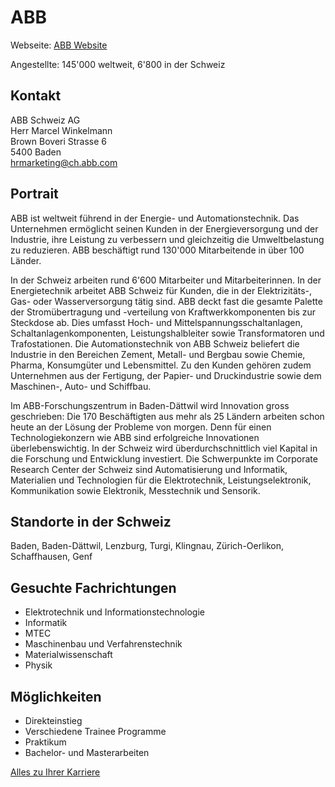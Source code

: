 # ABB
Webseite: [ABB Website](http://www.abb.ch/)

Angestellte: 145'000 weltweit, 6'800 in der Schweiz

## Kontakt

ABB Schweiz AG  
Herr Marcel Winkelmann  
Brown Boveri Strasse 6  
5400 Baden  
hrmarketing@ch.abb.com

## Portrait

ABB ist weltweit führend in der Energie- und Automationstechnik. Das Unternehmen ermöglicht seinen Kunden in der Energieversorgung und der Industrie, ihre Leistung zu verbessern und gleichzeitig die Umweltbelastung zu reduzieren. ABB beschäftigt rund 130'000 Mitarbeitende in über 100 Länder.  

In der Schweiz arbeiten rund 6'600 Mitarbeiter und Mitarbeiterinnen. In der Energietechnik arbeitet ABB Schweiz für Kunden, die in der Elektrizitäts-, Gas- oder Wasserversorgung tätig sind. ABB deckt fast die gesamte Palette der Stromübertragung und -verteilung von Kraftwerkkomponenten bis zur Steckdose ab. Dies umfasst Hoch- und Mittelspannungsschaltanlagen, Schaltanlagenkomponenten, Leistungshalbleiter sowie Transformatoren und Trafostationen. Die Automationstechnik von ABB Schweiz beliefert die Industrie in den Bereichen Zement, Metall- und Bergbau sowie Chemie, Pharma, Konsumgüter und Lebensmittel. Zu den Kunden gehören zudem Unternehmen aus der Fertigung, der Papier- und Druckindustrie sowie dem Maschinen-, Auto- und Schiffbau.  

Im ABB-Forschungszentrum in Baden-Dättwil wird Innovation gross geschrieben: Die 170 Beschäftigten aus mehr als 25 Ländern arbeiten schon heute an der Lösung der Probleme von morgen. Denn für einen Technologiekonzern wie ABB sind erfolgreiche Innovationen überlebenswichtig. In der Schweiz wird überdurchschnittlich viel Kapital in die Forschung und Entwicklung investiert. Die Schwerpunkte im Corporate Research Center der Schweiz sind Automatisierung und Informatik, Materialien und Technologien für die Elektrotechnik, Leistungselektronik, Kommunikation sowie Elektronik, Messtechnik und Sensorik.

## Standorte in der Schweiz

Baden, Baden-Dättwil, Lenzburg, Turgi, Klingnau, Zürich-Oerlikon, Schaffhausen, Genf

## Gesuchte Fachrichtungen

*   Elektrotechnik und Informationstechnologie
*   Informatik
*   MTEC
*   Maschinenbau und Verfahrenstechnik
*   Materialwissenschaft
*   Physik

## Möglichkeiten

*   Direkteinstieg
*   Verschiedene Trainee Programme
*   Praktikum
*   Bachelor- und Masterarbeiten

[Alles zu Ihrer Karriere](http://www.abb.ch/karriere)